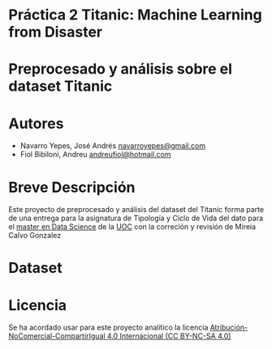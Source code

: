 # Práctica 2 Titanic: Machine Learning from Disaster
# Preprocesado y análisis sobre el dataset Titanic
# Autores 
* Navarro Yepes, José Andrés navarroyepes@gmail.com
* Fiol Bibiloni, Andreu      andreufiol@hotmail.com
# Breve Descripción
Este proyecto de preprocesado y análisis del dataset del Titanic forma parte de una entrega para la asignatura de Tipología y Ciclo de Vida del dato para el [master en Data Science](https://estudios.uoc.edu/es/masters-universitarios/data-science/presentacion=) de la [UOC](https://www.uoc.edu/portal/es/index.html) con la correción y revisión de Mireia Calvo Gonzalez
# Dataset

# Licencia
Se ha acordado usar para este proyecto analítico la licencia [Atribución-NoComercial-CompartirIgual 4.0 Internacional (CC BY-NC-SA 4.0)](https://creativecommons.org/licenses/by-nc-sa/4.0/deed.es)
